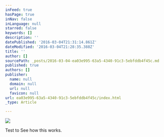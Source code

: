 ```yaml
---
inFeed: true
hasPage: true
inNav: false
inLanguage: null
starred: false
keywords: []
description: ''
datePublished: '2016-03-04T21:31:14.861Z'
dateModified: '2016-03-04T21:28:35.388Z'
title: ''
author: []
sourcePath: _posts/2016-03-04-ea03e995-63a5-4340-91c3-5ebfddb4f45c.md
published: true
authors: []
publisher:
  name: null
  domain: null
  url: null
  favicon: null
url: ea03e995-63a5-4340-91c3-5ebfddb4f45c/index.html
_type: Article

---
```

![](https://the-grid-user-content.s3-us-west-2.amazonaws.com/937c0460-70af-405a-800a-d5c5d7fb12e7.jpg)

Test to See how this works.